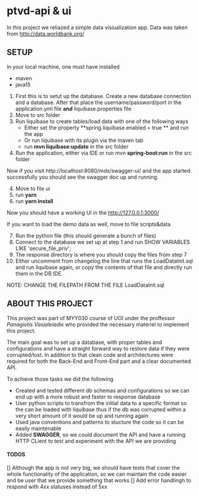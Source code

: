# ptvd-api & ui

In this project we reliazed a simple data visiualization app. Data was taken from  http://data.worldbank.org/ 

## SETUP
In your local machine, one must have installed
 * maven
 * java15

 
 
 
1.  First this is to setut up the database. Create a new database connection and a database. After that place the username/password/port in the application.yml file **and** liquibase.properties file
2.  Move to src folder
3.  Run liquibase to create tables/load data with one of the following ways
    * Either set the property **spring.liquibase.enabled = true ** and run the app
    * Or run liquibase with its plugin via the maven tab
    * run **mvn liquibase:update** in the src folder
4.  Run the application, either via IDE or run mvn **spring-boot:run** in the src folder


Now if you visit http://localhost:8080/mds/swagger-ui/ and the app started successfully you should see the swagger doc up and running. 

4. Move to file ui
5. run **yarn**
6. run **yarn install**

Now you should have a working UI in the http://127.0.0.1:3000/

If you want to load the demo data as well, move to file scripts&data

7. Run the python file (this should generate a bunch of files)
8. Connect to the database we set up at step 1 and run SHOW VARIABLES LIKE 'secure_file_priv';
9. The response directory is where you should copy the files from step 7
10. Either uncomment from changelog the line that runs the LoadDataInit.sql and run liquibase again, or copy the contents of that file and directly run them in the DB IDE. 

NOTE: CHANGE THE FILEPATH FROM THE FILE LoadDataInit.sql 


## ABOUT THIS PROJECT
This project was part of MYY030 course of UOI under the proffessor *Panagiotis Vasialeiadis* who provided the necessary materiel to implement this project.

The main goal was to set up a database, with proper tables and configurations and have a straight forward way to restore data if they were corrupted/lost.
In addition to that clean code and architectures were required for both the Back-End and Front-End part and a clear documented API.

To achieve those tasks we did the following

* Created and tested different db schemas and configurations so we can end up with a more robust and faster to response database
* User python scripts to transfrom the initial data to a specific format so the can be loaded with liquibase thus if the db was corrupted within a very short amount of it would be up and running again
* Used java conventions and patterns to stucture the code so it can be easily maintenable
* Added **SWAGGER**, so we could document the API and have a running HTTP CLient to test and experiment with the API we are providing


#### TODOS
 [] Although the app is not very big, we should have tests that cover the whole functionality of the application, so we can maintain the code easier and be user that we provide something that works
 [] Add error handlingh to respond with 4xx statuses instead of 5xx


